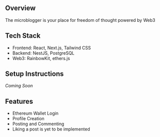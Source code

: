 
## Overview

The microblogger is your place for freedom of thought powered by Web3

## Tech Stack

- Frontend: React, Next.js, Tailwind CSS
- Backend: NestJS, PostgreSQL
- Web3: RainbowKit, ethers.js

## Setup Instructions

_Coming Soon_

## Features

- Ethereum Wallet Login
- Profile Creation
- Posting and Commenting
- Liking a post is yet to be implemented


